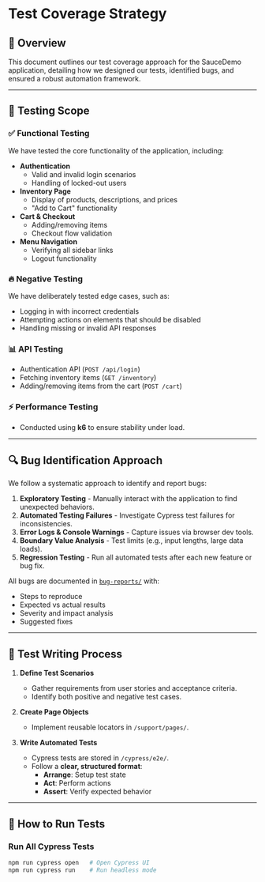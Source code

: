 # Test Coverage Strategy

## 📖 Overview
This document outlines our test coverage approach for the SauceDemo application, detailing how we designed our tests, identified bugs, and ensured a robust automation framework.

---

## 🧪 **Testing Scope**

### ✅ **Functional Testing**
We have tested the core functionality of the application, including:
- **Authentication**
  - Valid and invalid login scenarios
  - Handling of locked-out users
- **Inventory Page**
  - Display of products, descriptions, and prices
  - "Add to Cart" functionality
- **Cart & Checkout**
  - Adding/removing items
  - Checkout flow validation
- **Menu Navigation**
  - Verifying all sidebar links
  - Logout functionality

### 🔥 **Negative Testing**
We have deliberately tested edge cases, such as:
- Logging in with incorrect credentials
- Attempting actions on elements that should be disabled
- Handling missing or invalid API responses

### 📊 **API Testing**
- Authentication API (`POST /api/login`)
- Fetching inventory items (`GET /inventory`)
- Adding/removing items from the cart (`POST /cart`)

### ⚡ **Performance Testing**
- Conducted using **k6** to ensure stability under load.

---

## 🔍 **Bug Identification Approach**
We follow a systematic approach to identify and report bugs:

1. **Exploratory Testing** - Manually interact with the application to find unexpected behaviors.
2. **Automated Testing Failures** - Investigate Cypress test failures for inconsistencies.
3. **Error Logs & Console Warnings** - Capture issues via browser dev tools.
4. **Boundary Value Analysis** - Test limits (e.g., input lengths, large data loads).
5. **Regression Testing** - Run all automated tests after each new feature or bug fix.

All bugs are documented in [`bug-reports/`](./bug-reports/) with:
- Steps to reproduce
- Expected vs actual results
- Severity and impact analysis
- Suggested fixes

---

## 📝 **Test Writing Process**
1. **Define Test Scenarios**
   - Gather requirements from user stories and acceptance criteria.
   - Identify both positive and negative test cases.

2. **Create Page Objects**  
   - Implement reusable locators in `/support/pages/`.
   
3. **Write Automated Tests**  
   - Cypress tests are stored in `/cypress/e2e/`.
   - Follow a **clear, structured format**:
     - **Arrange**: Setup test state
     - **Act**: Perform actions
     - **Assert**: Verify expected behavior

---

## 🚀 **How to Run Tests**
### **Run All Cypress Tests**
```sh
npm run cypress open   # Open Cypress UI
npm run cypress run    # Run headless mode
